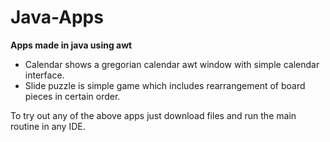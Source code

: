 # Java-Apps
**Apps made in java using awt**

- Calendar shows a gregorian calendar awt window with simple calendar interface.
- Slide puzzle is simple game which includes rearrangement of board pieces in certain order.

To try out any of the above apps just download files and run the main routine in any IDE.
